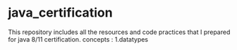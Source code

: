 # java_certification
This repository includes all the resources and code practices that I prepared for java 8/11 certification.
concepts :
1.datatypes
